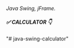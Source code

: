 <i>Java Swing, jFrame.</i>
<h5>✅ CALCULATOR 👇 </h5>  
<!-- <img src='https://i.ibb.co/T2bVQQx/calc.png' height='300' width='auto'/> -->
"# java-swing-calculator" 
